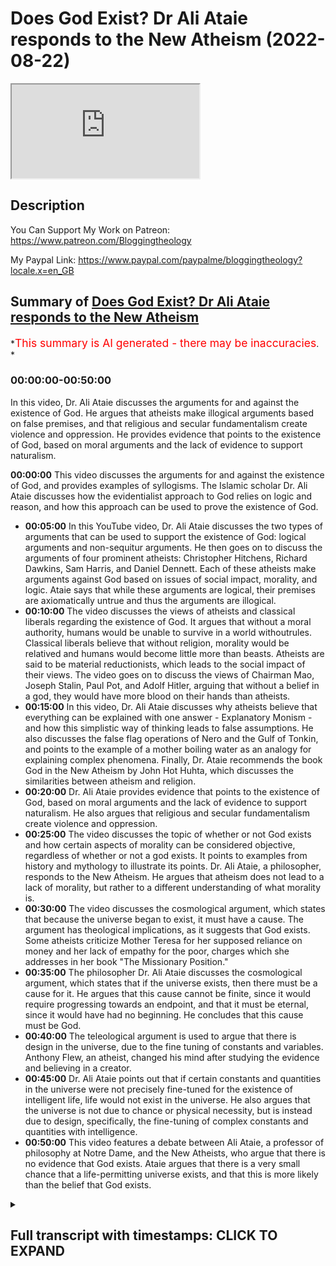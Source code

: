 # Does God Exist? Dr Ali Ataie responds to the New Atheism (2022-08-22)

<iframe loading='lazy' allow='autoplay' src='https://www.youtube.com/embed/If3cNUixEBM'></iframe>

## Description

You Can Support My Work on Patreon:
<https://www.patreon.com/Bloggingtheology>

My Paypal Link:
<https://www.paypal.com/paypalme/bloggingtheology?locale.x=en_GB>

## Summary of [Does God Exist? Dr Ali Ataie responds to the New Atheism](https://www.youtube.com/watch?v=If3cNUixEBM)

\*<span style="color:red; font-size:125%">This summary is AI generated - there may be inaccuracies</span>. \*

### <a onclick="modifyYTiframeseektime('0')">00:00:00-00:50:00</a>

In this video, Dr. Ali Ataie discusses the arguments for and against the existence of God. He argues that atheists make illogical arguments based on false premises, and that religious and secular fundamentalism create violence and oppression. He provides evidence that points to the existence of God, based on moral arguments and the lack of evidence to support naturalism.

**<a onclick="modifyYTiframeseektime('0')">00:00:00</a>** This video discusses the arguments for and against the existence of God, and provides examples of syllogisms. The Islamic scholar Dr. Ali Ataie discusses how the evidentialist approach to God relies on logic and reason, and how this approach can be used to prove the existence of God.

*   **<a onclick="modifyYTiframeseektime('300')">00:05:00</a>** In this YouTube video, Dr. Ali Ataie discusses the two types of arguments that can be used to support the existence of God: logical arguments and non-sequitur arguments. He then goes on to discuss the arguments of four prominent atheists: Christopher Hitchens, Richard Dawkins, Sam Harris, and Daniel Dennett. Each of these atheists make arguments against God based on issues of social impact, morality, and logic. Ataie says that while these arguments are logical, their premises are axiomatically untrue and thus the arguments are illogical.
*   **<a onclick="modifyYTiframeseektime('600')">00:10:00</a>** The video discusses the views of atheists and classical liberals regarding the existence of God. It argues that without a moral authority, humans would be unable to survive in a world withoutrules. Classical liberals believe that without religion, morality would be relatived and humans would become little more than beasts. Atheists are said to be material reductionists, which leads to the social impact of their views. The video goes on to discuss the views of Chairman Mao, Joseph Stalin, Paul Pot, and Adolf Hitler, arguing that without a belief in a god, they would have more blood on their hands than atheists.
*   **<a onclick="modifyYTiframeseektime('900')">00:15:00</a>** In this video, Dr. Ali Ataie discusses why atheists believe that everything can be explained with one answer - Explanatory Monism - and how this simplistic way of thinking leads to false assumptions. He also discusses the false flag operations of Nero and the Gulf of Tonkin, and points to the example of a mother boiling water as an analogy for explaining complex phenomena. Finally, Dr. Ataie recommends the book God in the New Atheism by John Hot Huhta, which discusses the similarities between atheism and religion.
*   **<a onclick="modifyYTiframeseektime('1200')">00:20:00</a>** Dr. Ali Ataie provides evidence that points to the existence of God, based on moral arguments and the lack of evidence to support naturalism. He also argues that religious and secular fundamentalism create violence and oppression.
*   **<a onclick="modifyYTiframeseektime('1500')">00:25:00</a>** The video discusses the topic of whether or not God exists and how certain aspects of morality can be considered objective, regardless of whether or not a god exists. It points to examples from history and mythology to illustrate its points. Dr. Ali Ataie, a philosopher, responds to the New Atheism. He argues that atheism does not lead to a lack of morality, but rather to a different understanding of what morality is.
*   **<a onclick="modifyYTiframeseektime('1800')">00:30:00</a>** The video discusses the cosmological argument, which states that because the universe began to exist, it must have a cause. The argument has theological implications, as it suggests that God exists. Some atheists criticize Mother Teresa for her supposed reliance on money and her lack of empathy for the poor, charges which she addresses in her book "The Missionary Position."
*   **<a onclick="modifyYTiframeseektime('2100')">00:35:00</a>** The philosopher Dr. Ali Ataie discusses the cosmological argument, which states that if the universe exists, then there must be a cause for it. He argues that this cause cannot be finite, since it would require progressing towards an endpoint, and that it must be eternal, since it would have had no beginning. He concludes that this cause must be God.
*   **<a onclick="modifyYTiframeseektime('2400')">00:40:00</a>** The teleological argument is used to argue that there is design in the universe, due to the fine tuning of constants and variables. Anthony Flew, an atheist, changed his mind after studying the evidence and believing in a creator.
*   **<a onclick="modifyYTiframeseektime('2700')">00:45:00</a>** Dr. Ali Ataie points out that if certain constants and quantities in the universe were not precisely fine-tuned for the existence of intelligent life, life would not exist in the universe. He also argues that the universe is not due to chance or physical necessity, but is instead due to design, specifically, the fine-tuning of complex constants and quantities with intelligence.
*   **<a onclick="modifyYTiframeseektime('3000')">00:50:00</a>** This video features a debate between Ali Ataie, a professor of philosophy at Notre Dame, and the New Atheists, who argue that there is no evidence that God exists. Ataie argues that there is a very small chance that a life-permitting universe exists, and that this is more likely than the belief that God exists.

<details><summary><h2>Full transcript with timestamps: CLICK TO EXPAND</h2></summary>

<a onclick="modifyYTiframeseektime('3')">0:00:03</a> does god exist well according to prominent figures
in the new atheist movement the answer is a <a onclick="modifyYTiframeseektime('10')">0:00:10</a> resounding no and if you look at the the books
and the the speeches and the youtube videos of <a onclick="modifyYTiframeseektime('17')">0:00:17</a> people like richard dawkins sam harris christopher
hitchens and daniel dennett you'll read lots of <a onclick="modifyYTiframeseektime('24')">0:00:24</a> uh alleged reasons and arguments why god does not
exist uh to give one example the uh the erstwhile <a onclick="modifyYTiframeseektime('31')">0:00:31</a> british author who sadly passed away a few years
ago christopher hitchens wrote this book god is <a onclick="modifyYTiframeseektime('37')">0:00:37</a> not great and on the back cover he gives
his reasons why god is not great makes the <a onclick="modifyYTiframeseektime('44')">0:00:44</a> ultimate case against religion in a series
of acute readings of the major religious <a onclick="modifyYTiframeseektime('50')">0:00:50</a> texts christopher hitchens demonstrates
the ways in which religion is man-made <a onclick="modifyYTiframeseektime('57')">0:00:57</a> dangerously sexually repressive and
distorts the very origins of the cosmos <a onclick="modifyYTiframeseektime('63')">0:01:03</a> above all hitchins argues that the concept
of an omniscient god has profoundly damaged <a onclick="modifyYTiframeseektime('70')">0:01:10</a> humanity and proposes that the world might
be a great deal better off without him <a onclick="modifyYTiframeseektime('78')">0:01:18</a> now you'll be relieved to know i'm not going
to be reading chunks of christopher hitchens <a onclick="modifyYTiframeseektime('82')">0:01:22</a> book um what i'm going to do is uh share with you
now a video by someone called professor alia tai <a onclick="modifyYTiframeseektime('91')">0:01:31</a> and this is an extraordinary tour de force he
looks at the arguments uh marshalled by the new <a onclick="modifyYTiframeseektime('99')">0:01:39</a> atheist movement particularly hitchens dawkins
harris and dennett which led many people to <a onclick="modifyYTiframeseektime('104')">0:01:44</a> question that their faith and he takes them
apart deconstructs them and in extraordinary <a onclick="modifyYTiframeseektime('111')">0:01:51</a> speech discussion he shows why not only they are
wrong but why god definitely exists so the answer <a onclick="modifyYTiframeseektime('119')">0:01:59</a> to the question is yes so i've got permission uh
from dr alia tai to share this video with with you <a onclick="modifyYTiframeseektime('126')">0:02:06</a> um and i think it's one of the most extraordinary
uh presentations of uh the arguments for the <a onclick="modifyYTiframeseektime('132')">0:02:12</a> existence of god from a muslim perspective as
well as an analysis of the claims of the new <a onclick="modifyYTiframeseektime('140')">0:02:20</a> atheists so without more ado i hand over to dr
ali atai until next time so the uh objective <a onclick="modifyYTiframeseektime('151')">0:02:31</a> tonight is to answer the question does god
exist the answer is yes thank you good night\ <a onclick="modifyYTiframeseektime('162')">0:02:42</a> just kidding okay here we go so there's two
approaches to the god question the first approach <a onclick="modifyYTiframeseektime('170')">0:02:50</a> is called presuppositionalism presuppositionalism
so this deals with revealed theology which happens <a onclick="modifyYTiframeseektime('176')">0:02:56</a> to be my specialty by the way comparative
theology this is where we presuppose <a onclick="modifyYTiframeseektime('181')">0:03:01</a> the existence of god so god exists but we
seek to know him more personally we seek to <a onclick="modifyYTiframeseektime('187')">0:03:07</a> have marifa more gnosis or episteme whichever word
you like of allah subhanahu wa'ta'ala this is done <a onclick="modifyYTiframeseektime('193')">0:03:13</a> through revelation so like a muslim and christian
debate right what's a muslim and christian going <a onclick="modifyYTiframeseektime('199')">0:03:19</a> to debate about they're not going to debate
about does god exist they both presuppose <a onclick="modifyYTiframeseektime('203')">0:03:23</a> the existence of god god does exist right and most
would say they worship the same god so the answer <a onclick="modifyYTiframeseektime('210')">0:03:30</a> to the the topic of that type of debate is how
does the how does this god reveal himself does <a onclick="modifyYTiframeseektime('215')">0:03:35</a> he reveal himself through jesus christ through
the bible through the new testament or does god <a onclick="modifyYTiframeseektime('221')">0:03:41</a> reveal himself through the quran and the prophecy
given to our master muhammad sallallahu alaihi <a onclick="modifyYTiframeseektime('226')">0:03:46</a> is jesus god this is another topic that will be
discussed at that type of debate so that's one <a onclick="modifyYTiframeseektime('233')">0:03:53</a> approach to god the presuppositionalist
approach another approach to god is the <a onclick="modifyYTiframeseektime('238')">0:03:58</a> evidentialist approach the evidentialist approach
evidentialism so here we're looking for evidence <a onclick="modifyYTiframeseektime('245')">0:04:05</a> for the existence of god and we're going
to use logic we're going to use reason <a onclick="modifyYTiframeseektime('249')">0:04:09</a> philosophy and science we're going to
employ deductive or syllogistic arguments <a onclick="modifyYTiframeseektime('255')">0:04:15</a> that are not strictly theological but may
have strong theological implications so here <a onclick="modifyYTiframeseektime('260')">0:04:20</a> the muslim and the christian will actually join
forces right in order to find evidence or provide <a onclick="modifyYTiframeseektime('266')">0:04:26</a> evidence for the atheist that god exists so
tonight i'm going to be looking primarily <a onclick="modifyYTiframeseektime('270')">0:04:30</a> at the latter approach the evidentialist approach
so we're going to put the polemics on hold a <a onclick="modifyYTiframeseektime('275')">0:04:35</a> little bit and give our christian friends
a little rest inshallah to allah tonight <a onclick="modifyYTiframeseektime('279')">0:04:39</a> okay so let's look at examples of of syllogisms
this is a form of argument that is attributed to <a onclick="modifyYTiframeseektime('286')">0:04:46</a> aristotle aristotle said there are three things
that affect the strength of an argument he called <a onclick="modifyYTiframeseektime('291')">0:04:51</a> them lagos ethos and pathos in greek lagos means
logic right knowledge the knowledge of an argument <a onclick="modifyYTiframeseektime('300')">0:05:00</a> and then he said ethos the strength of the
character of the one making the argument <a onclick="modifyYTiframeseektime('305')">0:05:05</a> right so someone like in hadith we have looking at
the acumen of people in the senate of a hadith is <a onclick="modifyYTiframeseektime('311')">0:05:11</a> very important for them to have high religiosity
right and then he said pathos pathos means that <a onclick="modifyYTiframeseektime('319')">0:05:19</a> you know how you read something read
a response this is listener response <a onclick="modifyYTiframeseektime('322')">0:05:22</a> is that person making that argument does he
affect the audience does he affect them is it <a onclick="modifyYTiframeseektime('327')">0:05:27</a> transformative right oftentimes what we find with
atheists is they don't have knowledge of the topic <a onclick="modifyYTiframeseektime('335')">0:05:35</a> they don't have good character because a lot of
the things that they say is ad hominem attacks <a onclick="modifyYTiframeseektime('339')">0:05:39</a> but they have a lot of pathos they have a lot of
charisma they're good speakers and i'm thinking <a onclick="modifyYTiframeseektime('344')">0:05:44</a> about someone like christopher hitchens we'll
get back to him inshaallah so give you an example <a onclick="modifyYTiframeseektime('349')">0:05:49</a> of a syllogistic argument very simple premise
number one all men or mortal all men are mortal <a onclick="modifyYTiframeseektime('358')">0:05:58</a> okay everyone following premise
number two george washington was a man <a onclick="modifyYTiframeseektime('364')">0:06:04</a> therefore our conclusion which is inescapable and
it follows logically is that george washington <a onclick="modifyYTiframeseektime('371')">0:06:11</a> was a mortal right so our two premises all
men are mortal george washington was a man <a onclick="modifyYTiframeseektime('377')">0:06:17</a> is solid is self-evident you can call
it axiomatic any sincere or sane person <a onclick="modifyYTiframeseektime('384')">0:06:24</a> will concede these premises right unless
somebody says well george washington was a jinn <a onclick="modifyYTiframeseektime('390')">0:06:30</a> well generous or mortal he was a vampire he can't
die right a sane or sincere person will say this <a onclick="modifyYTiframeseektime('396')">0:06:36</a> is a logical argument no problems let's look at
a different type of argument premise number one <a onclick="modifyYTiframeseektime('402')">0:06:42</a> the universe is ordered premise number two this is
either by chance or by design premise number three <a onclick="modifyYTiframeseektime('410')">0:06:50</a> this is not by chance therefore our conclusion our
inescapable conclusion is that this is by design <a onclick="modifyYTiframeseektime('419')">0:06:59</a> this is a logical argument however you might
say my first premise the universe is ordered <a onclick="modifyYTiframeseektime('426')">0:07:06</a> is not self-evident i haven't proven that so
this is an example of what's known as a question <a onclick="modifyYTiframeseektime('430')">0:07:10</a> begging argument right i haven't established my
premises right i have to do that first also you <a onclick="modifyYTiframeseektime('437')">0:07:17</a> can have an argument that flows logically but
whose premises are axiomatically false they're <a onclick="modifyYTiframeseektime('444')">0:07:24</a> irrational for example premise number one all
donkeys can speak english premise number two <a onclick="modifyYTiframeseektime('451')">0:07:31</a> gary is my pet donkey therefore my conclusion
is gary can speak english the logical argument <a onclick="modifyYTiframeseektime('458')">0:07:38</a> but the argument is axiomatically untrue now if
you look at the arguments of the four horsemen of <a onclick="modifyYTiframeseektime('465')">0:07:45</a> the new atheist movement who are the four horsemen
christopher hitchens richard dawkins sam harris <a onclick="modifyYTiframeseektime('473')">0:07:53</a> and daniel dennett right best-selling books god
is not great the god delusion and end of faith <a onclick="modifyYTiframeseektime('480')">0:08:00</a> they're arguments against god they primarily
revolve around issues of social impact of <a onclick="modifyYTiframeseektime('487')">0:08:07</a> religion so religious people are bad so god does
not exist see look at hitler he was a catholic <a onclick="modifyYTiframeseektime('495')">0:08:15</a> look at these pedophile priests look at suicide
bombers look at isis right god doesn't exist <a onclick="modifyYTiframeseektime('503')">0:08:23</a> so if we put their argument into a syllogism it
would sound something like this premise number <a onclick="modifyYTiframeseektime('508')">0:08:28</a> one theists say god is good premise number
two god created man premise number three man <a onclick="modifyYTiframeseektime('516')">0:08:36</a> does evil man does none good therefore god does
not exist this argument is illogical illogical <a onclick="modifyYTiframeseektime('526')">0:08:46</a> this is an example of what's known as a
non-sequitur argument it does not follow so you <a onclick="modifyYTiframeseektime('532')">0:08:52</a> have people like bill maher and sam harris right
they go on tv they're talking about isis right <a onclick="modifyYTiframeseektime('539')">0:08:59</a> and they say well you know isis by the way a few
thousand people out of a religion of 1.5 billion <a onclick="modifyYTiframeseektime('545')">0:09:05</a> right and you say you have isis and they're
violent thus islam is violent i can use the same <a onclick="modifyYTiframeseektime('550')">0:09:10</a> type of argument and say look five of the last 12
nobel peace laureates five of the last 12 nobel <a onclick="modifyYTiframeseektime('559')">0:09:19</a> peace laureates were muslim right therefore all
muslims are peaceful would he accept this argument <a onclick="modifyYTiframeseektime('565')">0:09:25</a> would they accept this argument certainly they
wouldn't i can make another argument a little more <a onclick="modifyYTiframeseektime('569')">0:09:29</a> brazen say look sam harris his mother is jewish
that makes him ethnically jewish in atheists <a onclick="modifyYTiframeseektime('575')">0:09:35</a> but ethnically jewish bill maher his mother is
jewish that makes him ethnically jewish therefore <a onclick="modifyYTiframeseektime('580')">0:09:40</a> all ethnic jews are bigoted and full of hate would
they accept this argument of course they wouldn't <a onclick="modifyYTiframeseektime('586')">0:09:46</a> accept this argument you see these four horsemen
as i call them they think if you turn all of the <a onclick="modifyYTiframeseektime('592')">0:09:52</a> mosques the synagogues and churches into starbucks
chuck e cheese and hooters we can just sort of all <a onclick="modifyYTiframeseektime('599')">0:09:59</a> hold hands and sing imagine by john lennon right
and no religion too right interesting john lennon <a onclick="modifyYTiframeseektime('608')">0:10:08</a> a satanist have you seen the uh the cover of
the sergeant pepper's lonely hearts club band <a onclick="modifyYTiframeseektime('614')">0:10:14</a> all these people look in the upper left alistar
crowley the founder of the church of satan look <a onclick="modifyYTiframeseektime('619')">0:10:19</a> it up don't take my word for it anyway the
classical atheists the original gangsters <a onclick="modifyYTiframeseektime('625')">0:10:25</a> of atheism freud russell and nietzsche nietzsche
who said god is dead freud who said god is dead <a onclick="modifyYTiframeseektime('634')">0:10:34</a> right they at least were smart enough to know
that if you take religion out of the equation <a onclick="modifyYTiframeseektime('641')">0:10:41</a> the world would fall into this nihilistic quagmire
you would have utter social and moral depravity <a onclick="modifyYTiframeseektime('647')">0:10:47</a> they understood that it was primarily religion
that moralized people and that the purpose of <a onclick="modifyYTiframeseektime('652')">0:10:52</a> religion was to make one better more compassionate
human being as voltaire said if god did not exist <a onclick="modifyYTiframeseektime('657')">0:10:57</a> we would have to invent him as dostoyevsky said
if there is no god then everything is permitted <a onclick="modifyYTiframeseektime('664')">0:11:04</a> in other words if you don't have any moral
authority then what's your moral anchor <a onclick="modifyYTiframeseektime('668')">0:11:08</a> survival of the fittest do it thou wilt do you
know what the moral anchor is in the abrahamic <a onclick="modifyYTiframeseektime('674')">0:11:14</a> tradition rabbi akiva a second century rabbinical
sage was asked what is the torah he recited <a onclick="modifyYTiframeseektime('681')">0:11:21</a> three verses deuteronomy 6 4 deuteronomy 6 5
leviticus 19 18. god is one love god love your <a onclick="modifyYTiframeseektime('690')">0:11:30</a> neighbor love of god and love of humanity the
prophet isa alaihissalam was asked mark 12 29 <a onclick="modifyYTiframeseektime('696')">0:11:36</a> what is the greatest commandment he repeated
these three commandments love god god is one\ <a onclick="modifyYTiframeseektime('707')">0:11:47</a> god is one love the lord thy
god and love your neighbor <a onclick="modifyYTiframeseektime('711')">0:11:51</a> subhanallah this is the moral
anchor the prophet salallahu\ <a onclick="modifyYTiframeseektime('729')">0:12:09</a> madrasa right is mercy how many times you
mentioned mercy the show the mo the the most <a onclick="modifyYTiframeseektime('736')">0:12:16</a> merciful shows mercy to those who show mercy
show mercy to those on earth and the one in <a onclick="modifyYTiframeseektime('740')">0:12:20</a> heaven will show you mercy subhanallah
or today may allah bless him he quoted <a onclick="modifyYTiframeseektime('744')">0:12:24</a> a beautiful hadith that i thought for you
from the prophet sallallahu alaihi sallam\ <a onclick="modifyYTiframeseektime('752')">0:12:32</a> this was in berkeley when he quoted this here in
charlotte may allah reward him none of you will <a onclick="modifyYTiframeseektime('758')">0:12:38</a> enter paradise until you truly believe none of
you will truly believe until you love one another <a onclick="modifyYTiframeseektime('764')">0:12:44</a> shall i tell you of something that will increase
your love of salam spread peace amongst yourselves <a onclick="modifyYTiframeseektime('770')">0:12:50</a> fakhruddin the great exiget from our
tradition he said al-islam what is islam\ <a onclick="modifyYTiframeseektime('780')">0:13:00</a> is to worship the creator and show mercy
towards his creation now without this essential <a onclick="modifyYTiframeseektime('785')">0:13:05</a> understanding of religion without religion
morality becomes relative human beings become <a onclick="modifyYTiframeseektime('792')">0:13:12</a> little more than cattle chunks of flesh and
blood soulless easily slaughtered dispensable <a onclick="modifyYTiframeseektime('800')">0:13:20</a> atheists are material reductionists thus
speaking of social impact no one has more <a onclick="modifyYTiframeseektime('807')">0:13:27</a> blood on their hands than atheists let's talk
about the big four as i call them chairman mao <a onclick="modifyYTiframeseektime('814')">0:13:34</a> joseph stalin paul pot mussolini over 100 million
lives 100 million hitler was a catholic no doubt <a onclick="modifyYTiframeseektime('824')">0:13:44</a> about it he killed six million jews i've done the
math those men are 17 hitler's 17 times over why <a onclick="modifyYTiframeseektime('831')">0:13:51</a> no god no day of judgment no incorruptible soul
survival of the fittest that's natural selection <a onclick="modifyYTiframeseektime('840')">0:14:00</a> in sharia we have rules of engagement in islamic
sacred law women and children are not targeted <a onclick="modifyYTiframeseektime('846')">0:14:06</a> this is considered to be tawatur it is simply
wrong even abdullah ibn kamiyah the man who killed <a onclick="modifyYTiframeseektime('851')">0:14:11</a> musa and he thought he was the prophet salallahu
sallam when he realized this is not the prophet <a onclick="modifyYTiframeseektime('859')">0:14:19</a> and he saw the prophet sallallahu alaihi sallam
he charged towards the prophet with his horse <a onclick="modifyYTiframeseektime('863')">0:14:23</a> a woman stood in front of him nusaiba bintukab
radhillahu and he stopped dead in his tracks <a onclick="modifyYTiframeseektime('870')">0:14:30</a> a pagan arab has the decency not to
strike a woman on the battlefield <a onclick="modifyYTiframeseektime('875')">0:14:35</a> but you find these secular societies in the
world so-called first world that are dropping <a onclick="modifyYTiframeseektime('880')">0:14:40</a> two thousand pound bombs on innocent men women
and children subhanallah so if your rules of <a onclick="modifyYTiframeseektime('888')">0:14:48</a> engagement are determined by what you feel
benefits you and your people at a particular time <a onclick="modifyYTiframeseektime('897')">0:14:57</a> that's real politics right that's american foreign
policy atheism and secular democracy they lack <a onclick="modifyYTiframeseektime('904')">0:15:04</a> principled morality it gives birth to false flag
operations like nero you know the emperor nero <a onclick="modifyYTiframeseektime('911')">0:15:11</a> he set fire to his own city rome and then he sat
back playing on his fiddle as the city was burning <a onclick="modifyYTiframeseektime('917')">0:15:17</a> and he blamed the christians and then he would
dip christians in the hot wax put them on stakes <a onclick="modifyYTiframeseektime('922')">0:15:22</a> and use them as street lamps this is nero right
uss maine give you a more contemporary example <a onclick="modifyYTiframeseektime('930')">0:15:30</a> scientifically proven that this explosion came
from inside the uss maine itself scientifically <a onclick="modifyYTiframeseektime('935')">0:15:35</a> proven a total study was done on this in 2002
remember the main to hell with spain this is what <a onclick="modifyYTiframeseektime('941')">0:15:41</a> got us into the spanish-american war and this
is how america took control of the philippines <a onclick="modifyYTiframeseektime('946')">0:15:46</a> the false flag operation the gulf of tonkin never
happened lyndon johnson goes on tv and he says <a onclick="modifyYTiframeseektime('953')">0:15:53</a> our boys are floating in the water end quote no
they weren't total lie that's what got us in the <a onclick="modifyYTiframeseektime('960')">0:16:00</a> vietnam sixty thousand americans killed over three
million vietnamese lack of principled morality <a onclick="modifyYTiframeseektime('968')">0:16:08</a> right leads to little boy and fat man you know
who little boy and fat men are these are the names <a onclick="modifyYTiframeseektime('974')">0:16:14</a> that truman gave the atomic bombs that killed
300 000 people on impact 300 000 people that's <a onclick="modifyYTiframeseektime('981')">0:16:21</a> three football stadiums that's four football
stadiums you know how many people died in all <a onclick="modifyYTiframeseektime('985')">0:16:25</a> of the ghazalat of the prophet sallam in 23 years
they've done the math he's done the math how many <a onclick="modifyYTiframeseektime('992')">0:16:32</a> people muslim and non-muslim and all the military
expeditions of the prophet salallahu salaam 1018\ <a onclick="modifyYTiframeseektime('999')">0:16:39</a> 1018 about 700 mushrikeen 300 muslims
you have 300 000 people on impact <a onclick="modifyYTiframeseektime('1006')">0:16:46</a> hey that's good for us totally unnecessary the
japanese economy was in shambles there was an <a onclick="modifyYTiframeseektime('1011')">0:16:51</a> oil embargo placed on them by fdr years before
there's no way they're going to win the war <a onclick="modifyYTiframeseektime('1016')">0:16:56</a> but we have human guinea pigs real
politic lack of principled morality\ <a onclick="modifyYTiframeseektime('1023')">0:17:03</a> okay invasions of false countries invasions
of countries under false pretenses the theft <a onclick="modifyYTiframeseektime('1028')">0:17:08</a> of natural resources in 2006 i read an article
washington post it said 650 000 civilians in <a onclick="modifyYTiframeseektime('1037')">0:17:17</a> iraq have been killed in october of 2006 because
this country was invaded under false pretenses <a onclick="modifyYTiframeseektime('1044')">0:17:24</a> 650 000 that number is well well into the
millions that's called the genocide you know <a onclick="modifyYTiframeseektime('1050')">0:17:30</a> interestingly the quran does not accept atheism
it doesn't accept it everyone worships something <a onclick="modifyYTiframeseektime('1056')">0:17:36</a> allah subhanahu wa ta'ala
says have you seen the one ara\ <a onclick="modifyYTiframeseektime('1061')">0:17:41</a> have you seen the one who takes his his
hawa his caprice as his god people worship <a onclick="modifyYTiframeseektime('1067')">0:17:47</a> themselves they're called beliebers you know
what a believer is right how many believers <a onclick="modifyYTiframeseektime('1073')">0:17:53</a> do i have out here hopefully no one here is a
belieber a follower of justin bieber that's what <a onclick="modifyYTiframeseektime('1077')">0:17:57</a> he calls them god complex one of my teachers
said everyone has in their heart the seeds <a onclick="modifyYTiframeseektime('1083')">0:18:03</a> laying dormant ready to be watered if need be
ready to be watered the claim of the firaoun <a onclick="modifyYTiframeseektime('1091')">0:18:11</a> i am your lord the most high laying dormant in
the heart of every person people worship money <a onclick="modifyYTiframeseektime('1098')">0:18:18</a> ben franklin people worship their achal there's
a good book recommendation here comes the first <a onclick="modifyYTiframeseektime('1103')">0:18:23</a> book recommendation it's called god in the new
atheism by john hot h-a-u-g-h-t h-a-u-g-h-t he's <a onclick="modifyYTiframeseektime('1111')">0:18:31</a> a jesuit he's a christian he's a catholic makes
a good point he says atheists believe everything <a onclick="modifyYTiframeseektime('1116')">0:18:36</a> can be explained with one answer he calls it
explanatory monism right all you need is the <a onclick="modifyYTiframeseektime('1122')">0:18:42</a> intellect the intellect can answer everything just
use your intellect you can figure everything out <a onclick="modifyYTiframeseektime('1128')">0:18:48</a> very simplistic way this is their method
says look what if your mother is uh boiling <a onclick="modifyYTiframeseektime('1133')">0:18:53</a> water one day and you walk into the kitchen see
what are you doing she says i'm boiling water <a onclick="modifyYTiframeseektime('1138')">0:18:58</a> see that's great but what are you
doing i'm separating molecules <a onclick="modifyYTiframeseektime('1145')">0:19:05</a> beautiful but what are you doing i'm making
tea why for you why because i love you <a onclick="modifyYTiframeseektime('1152')">0:19:12</a> right this is what you can't get from science this
is what you can't get from atheism why why the <a onclick="modifyYTiframeseektime('1158')">0:19:18</a> universe it's interesting uh uh william chidik
uses this in his book he says look a scientist <a onclick="modifyYTiframeseektime('1164')">0:19:24</a> put him in front of the mona lisa tell them tell
me about this painting so scientists will you know <a onclick="modifyYTiframeseektime('1171')">0:19:31</a> do radio carbon 14 dating on the canvas he'll
say that this paint is from florence from 1585 <a onclick="modifyYTiframeseektime('1176')">0:19:36</a> whatever he's going to do all this information a
lot of information great but then put a child in <a onclick="modifyYTiframeseektime('1181')">0:19:41</a> front of that painting and the child is thinking
what is the artist what is what does the smile <a onclick="modifyYTiframeseektime('1185')">0:19:45</a> mean what is the artist trying to tell me who
has more insight into the mind of the painter <a onclick="modifyYTiframeseektime('1191')">0:19:51</a> the scientist or the child the child because the
child is asking the more profound question of <a onclick="modifyYTiframeseektime('1196')">0:19:56</a> why dr lawrence krauss atheist cosmologist
arizona state university says we can date the <a onclick="modifyYTiframeseektime('1203')">0:20:03</a> universe to four decimal places 13.72 billion
years that's great but why why the universe <a onclick="modifyYTiframeseektime('1211')">0:20:11</a> this is something you get from revelation
this is something you get from scripture <a onclick="modifyYTiframeseektime('1217')">0:20:17</a> read chris hedges three more book
recommendations american fascism <a onclick="modifyYTiframeseektime('1221')">0:20:21</a> great book number two i don't believe in atheists
number three when atheism becomes religion <a onclick="modifyYTiframeseektime('1228')">0:20:28</a> here's a preview from amazon hedges claims that
those who have placed blind faith in the morally <a onclick="modifyYTiframeseektime('1234')">0:20:34</a> neutral disciplines morally neutral disciplines of
reason and science create idols in their own image <a onclick="modifyYTiframeseektime('1241')">0:20:41</a> a sin for either side of the spectrum he makes a
case against religious and secular fundamentalism <a onclick="modifyYTiframeseektime('1247')">0:20:47</a> which seeks to divide the world into those worthy
of moral and intellectual consideration and those <a onclick="modifyYTiframeseektime('1252')">0:20:52</a> who should be condemned silenced and eradicated
he uh characterizes the new atheists as those who <a onclick="modifyYTiframeseektime('1259')">0:20:59</a> attack religion to advance the worst of global
capitalism intolerance and imperial projects <a onclick="modifyYTiframeseektime('1267')">0:21:07</a> okay and this leads me to my first argument to the
existence of god this is called the moral argument <a onclick="modifyYTiframeseektime('1274')">0:21:14</a> for the existence of god here's the thesis in the
absence of god there would be no objective moral <a onclick="modifyYTiframeseektime('1281')">0:21:21</a> values no higher moral authority there would be
socio-cultural relativism right and wrong would <a onclick="modifyYTiframeseektime('1289')">0:21:29</a> be determined by a dominant group there would
be it would be totally subjective and that is <a onclick="modifyYTiframeseektime('1294')">0:21:34</a> violent if my society feels that our morals and
values perpetuate our group why should we consider <a onclick="modifyYTiframeseektime('1301')">0:21:41</a> your morals and values let me quote to you
richard dawkins quote there is no good nor evil <a onclick="modifyYTiframeseektime('1308')">0:21:48</a> there is no good nor evil we are machines to
propagate dna on atheism you cannot be immoral <a onclick="modifyYTiframeseektime('1318')">0:21:58</a> you cannot be immoral there is no real with a
capital r right or wrong just a societal construct <a onclick="modifyYTiframeseektime('1325')">0:22:05</a> science can't prove morality you can't prove to
me that murder is wrong through the scientific <a onclick="modifyYTiframeseektime('1331')">0:22:11</a> method you can't prove morality the religion
of scientism if you want to call it that where <a onclick="modifyYTiframeseektime('1335')">0:22:15</a> the aqua the intellect is worshiped cannot
prove certain things thank you very much <a onclick="modifyYTiframeseektime('1341')">0:22:21</a> like morality science can't prove metaphysical
events can science prove that washington crossed <a onclick="modifyYTiframeseektime('1346')">0:22:26</a> the delaware no not through the scientific method
why because you can't reproduce that event it's <a onclick="modifyYTiframeseektime('1352')">0:22:32</a> in the past science can't prove love emotions
science can't prove math it presupposes math <a onclick="modifyYTiframeseektime('1359')">0:22:39</a> if you say science proves math then you argue in
a circle science doesn't know what consciousness <a onclick="modifyYTiframeseektime('1364')">0:22:44</a> is what is consciousness uh chemicals mixing in
your brain but what is memory what is thought <a onclick="modifyYTiframeseektime('1370')">0:22:50</a> what is what is imagination there are no answer
for these things these are metaphysical science <a onclick="modifyYTiframeseektime('1375')">0:22:55</a> can't prove everything so we have to move past
explanatory monism science cannot give us morality <a onclick="modifyYTiframeseektime('1383')">0:23:03</a> it is fundamentally non-moral i'm
not saying atheists are immoral <a onclick="modifyYTiframeseektime('1387')">0:23:07</a> don't get the wrong idea there are many atheists
that are very very moral but there's nothing in <a onclick="modifyYTiframeseektime('1391')">0:23:11</a> science that compels anyone to be moral let
me say it again there is nothing in science <a onclick="modifyYTiframeseektime('1398')">0:23:18</a> that compels anyone to be moral you can't
extract charity and justice and selflessness <a onclick="modifyYTiframeseektime('1407')">0:23:27</a> and compassion from a double helix
from a chromosome from a test tube\ <a onclick="modifyYTiframeseektime('1413')">0:23:33</a> those things are extracted from scripture
on atheism we're all just animals a slightly <a onclick="modifyYTiframeseektime('1420')">0:23:40</a> more evolved primate second cousin to the chimp
animals don't have moral duties so why should we <a onclick="modifyYTiframeseektime('1428')">0:23:48</a> most atheists would actually concede that we have
moral duties if you're sitting on a beach and <a onclick="modifyYTiframeseektime('1432')">0:23:52</a> there's a kid drowning it's your moral obligation
to try to save that kid but why why put yourself <a onclick="modifyYTiframeseektime('1438')">0:23:58</a> in harm's way did we evolve to put ourselves in
harm's way where does this altruism come from <a onclick="modifyYTiframeseektime('1444')">0:24:04</a> show me the gene speaking of evolution to go from
a primeval ape to a human being takes trillions <a onclick="modifyYTiframeseektime('1454')">0:24:14</a> of transitional forms trillions of mutations in
transitional forms to go from a dinosaur to a bird <a onclick="modifyYTiframeseektime('1461')">0:24:21</a> a whale to a cow right trillions it's interesting
darwin in the origin of species in 1863 says we're <a onclick="modifyYTiframeseektime('1468')">0:24:28</a> going to find them eventually we're going to
dig up the earth we're going to find all these <a onclick="modifyYTiframeseektime('1471')">0:24:31</a> trillions of transitional forms from ape to human
being what have we found what does the fossil <a onclick="modifyYTiframeseektime('1477')">0:24:37</a> record show trillions no billions no millions yeah
no thousands no hundreds come on 100 no a dozen no <a onclick="modifyYTiframeseektime('1490')">0:24:50</a> six or seven maybe and they're probably extinct
apes that they say oh these are the missing <a onclick="modifyYTiframeseektime('1496')">0:24:56</a> these are the trillions of transitional forms okay
interesting and here's something more interesting <a onclick="modifyYTiframeseektime('1502')">0:25:02</a> called darwin's doubt darwin actually said if i
believe that my brain actually came from monkeys <a onclick="modifyYTiframeseektime('1507')">0:25:07</a> why should i even trust my brain in the first
place why should i trust my intellect how do i <a onclick="modifyYTiframeseektime('1513')">0:25:13</a> know that in a thousand years my ancestors aren't
going to look back at me and say look how stupid <a onclick="modifyYTiframeseektime('1518')">0:25:18</a> those homo sapiens were in 2014 look what they
thought just like we look at apes today in the zoo <a onclick="modifyYTiframeseektime('1523')">0:25:23</a> who are taking fleas out of their heads and
flinging their feces at the window that's how <a onclick="modifyYTiframeseektime('1527')">0:25:27</a> they're going to be looking at us right why should
i even trust my intellect if it came from a monkey\ <a onclick="modifyYTiframeseektime('1535')">0:25:35</a> and they say well 98 of our
dna is the same as a chimpanzee <a onclick="modifyYTiframeseektime('1539')">0:25:39</a> we have 98 identical dna well there's a two
percent difference and in that two percent <a onclick="modifyYTiframeseektime('1544')">0:25:44</a> there's something called intellectus there's
something called intellect this is our differentia <a onclick="modifyYTiframeseektime('1549')">0:25:49</a> according to aristotle this is what makes
this difference this is the meaning of allah\ <a onclick="modifyYTiframeseektime('1556')">0:25:56</a> that god created man in his own image meaning with <a onclick="modifyYTiframeseektime('1560')">0:26:00</a> intellect this is what makes us different not
unnecessary not necessarily our physical bodies <a onclick="modifyYTiframeseektime('1564')">0:26:04</a> an eagle can spot a fish under water i can't do
that put me in a room with a gorilla i'm done <a onclick="modifyYTiframeseektime('1570')">0:26:10</a> but i want to see a chimpanzee play a violin
build a skyscraper do some trigonometry but <a onclick="modifyYTiframeseektime('1577')">0:26:17</a> it's not all about the intellect it's about
being a moral person an ethical person\ <a onclick="modifyYTiframeseektime('1594')">0:26:34</a> you dominate magnificent character this is a
true human being this is a civilized human being <a onclick="modifyYTiframeseektime('1601')">0:26:41</a> good and evil has no referent if god doesn't
exist unless we redefine good and say that it's <a onclick="modifyYTiframeseektime('1607')">0:26:47</a> something that makes your life more pleasurable
that's what good is and of course this is <a onclick="modifyYTiframeseektime('1612')">0:26:52</a> dangerous your pleasure might be somebody's
torture right what if you take pleasure from <a onclick="modifyYTiframeseektime('1617')">0:26:57</a> killing children and burying them in your backyard
on atheism that's not immoral because atheism <a onclick="modifyYTiframeseektime('1624')">0:27:04</a> science does not deal with morality that's not
immoral that's not wrong that's just not socially <a onclick="modifyYTiframeseektime('1629')">0:27:09</a> acceptable like breaking wind in public but what
if it was socially acceptable not breaking in <a onclick="modifyYTiframeseektime('1635')">0:27:15</a> public killing children and burying them what
if it was socially acceptable on what grounds <a onclick="modifyYTiframeseektime('1640')">0:27:20</a> does richard dawkins condemn child exploitation
or rape if that society finds it acceptable <a onclick="modifyYTiframeseektime('1647')">0:27:27</a> and conducive to their perpetuation on what
grounds can he say this is morally wrong\ <a onclick="modifyYTiframeseektime('1656')">0:27:36</a> it's revelation that gives us the ten
commandments the noahidic laws moral imperatives <a onclick="modifyYTiframeseektime('1664')">0:27:44</a> means things that are known whether you believe
they come from revelation directly or whether <a onclick="modifyYTiframeseektime('1668')">0:27:48</a> they're infused to use aquinas's term upon our
very souls we just know them they're on our souls <a onclick="modifyYTiframeseektime('1675')">0:27:55</a> something the atheist denies the existence of we
have objective moral values don't murder don't <a onclick="modifyYTiframeseektime('1681')">0:28:01</a> steal don't commit adultery respect your parents
don't oppress speak the truth let's go back to <a onclick="modifyYTiframeseektime('1689')">0:28:09</a> ancient athens where petersey was commonplace
peterst if you don't know what it is look it up <a onclick="modifyYTiframeseektime('1695')">0:28:15</a> socrates walked into the gymnasium you know what
gymnasium means in greek a place of naked boys and <a onclick="modifyYTiframeseektime('1700')">0:28:20</a> he bragged i walked in they were wrestling they
were oiled up i wasn't even aroused this is what <a onclick="modifyYTiframeseektime('1706')">0:28:26</a> he says this is ethos for the ancient uh athenians
right this is their ethics this is their culture <a onclick="modifyYTiframeseektime('1713')">0:28:33</a> simply what the majority was doing but in sparta
another greek city-state if you do that they're <a onclick="modifyYTiframeseektime('1719')">0:28:39</a> going to kill you that's a capital offense if a
jew walked into athens at that time a jew he could <a onclick="modifyYTiframeseektime('1725')">0:28:45</a> condemn it because he has moral uh principled
objective morality because he has a scripture <a onclick="modifyYTiframeseektime('1731')">0:28:51</a> but an atheist could say well that's their culture
they rape children that's their culture or he can <a onclick="modifyYTiframeseektime('1737')">0:28:57</a> say no this is wrong and then we press the
atheist how is it wrong it's just wrong why <a onclick="modifyYTiframeseektime('1745')">0:29:05</a> who told you that it's just wrong why
show me the gene show me the test tube <a onclick="modifyYTiframeseektime('1752')">0:29:12</a> where does he get his morality from not from a
test tube they say you know we have the problem <a onclick="modifyYTiframeseektime('1757')">0:29:17</a> of evil theists believers in god they have the
problem of evil theodicy atheists have the problem <a onclick="modifyYTiframeseektime('1763')">0:29:23</a> of good this is what william dempsky calls it the
problem of good because dawkins says every single <a onclick="modifyYTiframeseektime('1771')">0:29:31</a> human interaction is because they want to prolong
their species or they want reciprocal advantage <a onclick="modifyYTiframeseektime('1776')">0:29:36</a> i scratch your back you're going to scratch
mine because at the end of the day we're all <a onclick="modifyYTiframeseektime('1780')">0:29:40</a> apes direct quote from richard dawkins planet of
the apes all right so give a simple example why <a onclick="modifyYTiframeseektime('1788')">0:29:48</a> would i offer my seat to an old woman on the train
do i want to prolong my species do i want her to <a onclick="modifyYTiframeseektime('1796')">0:29:56</a> tip me or something give me give me a dollar do i
want something from her take advantage of her no <a onclick="modifyYTiframeseektime('1802')">0:30:02</a> why would i give blood to people and no one's
around to see it just anonymous i donate blood why <a onclick="modifyYTiframeseektime('1808')">0:30:08</a> would i do that is this how i evolve am i trying
to perpetuate my species am i trying to uh get <a onclick="modifyYTiframeseektime('1814')">0:30:14</a> some sort of mutual advantage from somebody that's
why mother teresa is an atheistic moral enigma <a onclick="modifyYTiframeseektime('1820')">0:30:20</a> for the atheist hugging lepers right a model
of sacrifice charity and altruism and that's <a onclick="modifyYTiframeseektime('1826')">0:30:26</a> why they went after her that's why hitchens has
this book that he says she was all about money he <a onclick="modifyYTiframeseektime('1830')">0:30:30</a> calls it with apologies the missionary position
that's the name of his book about mother teresa <a onclick="modifyYTiframeseektime('1836')">0:30:36</a> she's all about money because she's
an enigma someone who's selfless <a onclick="modifyYTiframeseektime('1840')">0:30:40</a> that goes against what we've been teaching why
would someone evolve to be like that very strange <a onclick="modifyYTiframeseektime('1846')">0:30:46</a> so that's the moral argument let that one marinate
for a little bit let's move to another argument <a onclick="modifyYTiframeseektime('1852')">0:30:52</a> it's called the cosmological argument this is an
argument that's espoused by a muhammad al-ghazali <a onclick="modifyYTiframeseektime('1858')">0:30:58</a> into philosophy it's advocated by william lane
craig a modern proponent he wrote a book called <a onclick="modifyYTiframeseektime('1864')">0:31:04</a> the kalam cosmological argument it's another book
i recommend for you kalam chasmologic cosmological <a onclick="modifyYTiframeseektime('1870')">0:31:10</a> argument so here's the argument premise number
one whatever begins to exist has a cause <a onclick="modifyYTiframeseektime('1876')">0:31:16</a> premise number two the universe began to exist
therefore the universe has a cause now this is <a onclick="modifyYTiframeseektime('1883')">0:31:23</a> not strictly theological but has theological
implications i'll say it again premise <a onclick="modifyYTiframeseektime('1887')">0:31:27</a> number one whatever begins to exist as a cause
premise number two the universe began to exist <a onclick="modifyYTiframeseektime('1894')">0:31:34</a> premise number three the universe has a cause
right what can cause a universe now there's a <a onclick="modifyYTiframeseektime('1899')">0:31:39</a> rule in classical metaphysics ex nihilo nihil
feet which means from nothing comes nothing from <a onclick="modifyYTiframeseektime('1907')">0:31:47</a> nothing comes nothing right now most atheists
whether they're cosmologists or physicists <a onclick="modifyYTiframeseektime('1912')">0:31:52</a> or biologists like richard dawkins lawrence krauss
stephen hawking quentin smith daniel dennett roger <a onclick="modifyYTiframeseektime('1919')">0:31:59</a> penrose they say that the universe the cosmos came
from nothing this is true we believe in creatio <a onclick="modifyYTiframeseektime('1927')">0:32:07</a> x nailo creation from nothing allah subhanahu wa
ta'ala created from nothing god caused it but they <a onclick="modifyYTiframeseektime('1934')">0:32:14</a> say it's uncaused that the universe is uncaused
from nothing unprovoked it popped into existence <a onclick="modifyYTiframeseektime('1942')">0:32:22</a> from literary nowhere from nowhere uncaused
quentin smith university of western michigan\ <a onclick="modifyYTiframeseektime('1952')">0:32:32</a> he says he's atheist the universe came
from nothing by nothing for nothing let's <a onclick="modifyYTiframeseektime('1961')">0:32:41</a> say it again the universe came from nothing buy
nothing for nothing that's a metaphysical claim <a onclick="modifyYTiframeseektime('1969')">0:32:49</a> that's a metaphysical claim that's not
a naturalist claim that's a metaphysical <a onclick="modifyYTiframeseektime('1974')">0:32:54</a> claim daniel dennett he said it's like the
universe picked itself up by its bootstraps <a onclick="modifyYTiframeseektime('1980')">0:33:00</a> can you pick yourself up by your bootstraps
if you did that i would say this it's <a onclick="modifyYTiframeseektime('1986')">0:33:06</a> a miracle this is a break of natural law
it's a miracle it's a metaphysical claim <a onclick="modifyYTiframeseektime('1991')">0:33:11</a> right very interesting how can
something come from nothing uncaused <a onclick="modifyYTiframeseektime('1996')">0:33:16</a> is that science theist frank turek he
said he wrote a book called i don't have <a onclick="modifyYTiframeseektime('2001')">0:33:21</a> enough faith to be an atheist believing
that something can come from nothing <a onclick="modifyYTiframeseektime('2006')">0:33:26</a> is worse than magic said pull a rabbit out of my
hat right that's going from something to something <a onclick="modifyYTiframeseektime('2014')">0:33:34</a> but to take a universe out of nothing is a big
supernatural metaphysical claim stephen hawking <a onclick="modifyYTiframeseektime('2022')">0:33:42</a> says the universe can spontaneously create
itself out of nothing that's not naturalism <a onclick="modifyYTiframeseektime('2029')">0:33:49</a> that's a supra rational statement that's a
religious statement what is nothing nothing is <a onclick="modifyYTiframeseektime('2036')">0:33:56</a> what stones dream about this is aristotle what
do stones dream about nothing that's nothing <a onclick="modifyYTiframeseektime('2044')">0:34:04</a> not simply empty space you know i do this trick
with my kids i say is there anything in my hands\ <a onclick="modifyYTiframeseektime('2052')">0:34:12</a> they say no and i go up there's something
there right but even if i go like this <a onclick="modifyYTiframeseektime('2059')">0:34:19</a> there's nothing there but is there really
nothing there near that show let's make a deal <a onclick="modifyYTiframeseektime('2064')">0:34:24</a> would you like door number one or door number
two door number one they open it oh it's nothing <a onclick="modifyYTiframeseektime('2068')">0:34:28</a> is that what i'm talking about when i say nothing
no nothing is the absolute absence of being <a onclick="modifyYTiframeseektime('2075')">0:34:35</a> right so stephen hawking says this this is
what he used to say he says at the subatomic <a onclick="modifyYTiframeseektime('2081')">0:34:41</a> level the subatomic level in the quantum vacuum
right quantum physics nobody really understands <a onclick="modifyYTiframeseektime('2088')">0:34:48</a> quantum physics in the quantum vacuum you have
a proton that comes in and out of existence and <a onclick="modifyYTiframeseektime('2096')">0:34:56</a> he says this is something from nothing a proton
coming in and out of existence the light quantum <a onclick="modifyYTiframeseektime('2102')">0:35:02</a> the photon right the problem with this is that the
quantum vacuum is certainly not nothing it's a sea <a onclick="modifyYTiframeseektime('2109')">0:35:09</a> of fluctuating energy it's highly volatile it's
very unstable now the latest from hawking is this <a onclick="modifyYTiframeseektime('2117')">0:35:17</a> he says if you extrapolate the universe
backwards right because the universe is expanding <a onclick="modifyYTiframeseektime('2123')">0:35:23</a> isotropically it's expanding evenly isotropically
we know this from uh recent discoveries 1929 the <a onclick="modifyYTiframeseektime('2131')">0:35:31</a> red shift of of galaxies called hubble's law right
that universes are running away from each other <a onclick="modifyYTiframeseektime('2137')">0:35:37</a> if they were coming closer it would be blue but
it's red on the spectrum right according to the <a onclick="modifyYTiframeseektime('2142')">0:35:42</a> doppler effect microwave background radiation
was discovered in 1965 by penzias and wilson <a onclick="modifyYTiframeseektime('2149')">0:35:49</a> the afterglow of the big bang so this is called
the hardel hawking standard model sometimes it's <a onclick="modifyYTiframeseektime('2154')">0:35:54</a> called the friedmann la montre standard model
big bang cosmology right so stephen hawking is <a onclick="modifyYTiframeseektime('2160')">0:36:00</a> saying if you extrapolate the universe backwards
backwards you come to a point of singularity <a onclick="modifyYTiframeseektime('2167')">0:36:07</a> okay no problem point of singularity but then
he says what is this point of singularity it <a onclick="modifyYTiframeseektime('2172')">0:36:12</a> is an infinitesimally small black hole a small
infinitesimally small black hole you see this <a onclick="modifyYTiframeseektime('2179')">0:36:19</a> is how he sidesteps infinite regression because
in a black hole there's no time there's no time <a onclick="modifyYTiframeseektime('2186')">0:36:26</a> you know infinite regression what came first the
chicken or the egg uh the egg where the chicken <a onclick="modifyYTiframeseektime('2191')">0:36:31</a> laid the egg uh the chicken the chicken came
out of an egg an egg the chicken laid an egg <a onclick="modifyYTiframeseektime('2197')">0:36:37</a> i don't know right how do you
get out of infinite regression <a onclick="modifyYTiframeseektime('2202')">0:36:42</a> no time in this black hole the problem with
this is that a black hole is the resulting state <a onclick="modifyYTiframeseektime('2208')">0:36:48</a> of a solar explosion it's not an initial
condition it is matter and matter requires motion <a onclick="modifyYTiframeseektime('2217')">0:36:57</a> and motion requires time so we might ask
what is before the black hole the black hole <a onclick="modifyYTiframeseektime('2223')">0:37:03</a> is certainly not nothing it is something
where did the singularity come from now <a onclick="modifyYTiframeseektime('2228')">0:37:08</a> uh lawrence krauss he wrote a book called a
universe out of nothing arizona state four <a onclick="modifyYTiframeseektime('2233')">0:37:13</a> more cosmologists atheist he says like i said the
universe is 13.7256 billion years old this nexus <a onclick="modifyYTiframeseektime('2241')">0:37:21</a> known as space-time the space-time continuum it
came into being at the big bang in fact space-time <a onclick="modifyYTiframeseektime('2248')">0:37:28</a> and matter came into being right this is called
cosmogenesis but how did it do it by itself <a onclick="modifyYTiframeseektime('2257')">0:37:37</a> it created itself this is a faith claim this
is a metaphysical claim what if i told you i <a onclick="modifyYTiframeseektime('2264')">0:37:44</a> created myself i'm making a supernatural
claim about myself this is what they're <a onclick="modifyYTiframeseektime('2270')">0:37:50</a> saying about the universe you see the only way to
avoid infinite regress is to go metaphysical is to <a onclick="modifyYTiframeseektime('2277')">0:37:57</a> go supernatural is to ultimately go theological
so here's my conclusions about the cosmological <a onclick="modifyYTiframeseektime('2282')">0:38:02</a> argument only a non-contingent being in other
words one who is not subject to causality one who <a onclick="modifyYTiframeseektime('2289')">0:38:09</a> is not subject to infinite regress because he is
eternal also the one who is necessarily spaceless <a onclick="modifyYTiframeseektime('2297')">0:38:17</a> timeless and immaterial because he created space
time and matter he's also extremely powerful and <a onclick="modifyYTiframeseektime('2303')">0:38:23</a> extremely intelligent he created a universe
can bring a universe into being from nothing <a onclick="modifyYTiframeseektime('2310')">0:38:30</a> but then they'll say well who caused god who
caused god right it's god's very nature to be <a onclick="modifyYTiframeseektime('2317')">0:38:37</a> pre-eternal remember the first premise whatever
begins to exist has a cause god never began <a onclick="modifyYTiframeseektime('2323')">0:38:43</a> to exist if we start asking that question then
we question the very existence of the universe <a onclick="modifyYTiframeseektime('2330')">0:38:50</a> why let's say i'm standing in a line
and there's a brother in front of me <a onclick="modifyYTiframeseektime('2334')">0:38:54</a> and i tell the brother i really want to give you
a hug and the brother says ask the guy behind you <a onclick="modifyYTiframeseektime('2340')">0:39:00</a> say hey can i give him a hug he says ask the guy
behind me hey can i give him a hug he says ask the <a onclick="modifyYTiframeseektime('2346')">0:39:06</a> guy behind me hey can i give him a hug ask the guy
behind me and this goes on ad infinitum right add <a onclick="modifyYTiframeseektime('2354')">0:39:14</a> infinitum me giving the guy a hug represents the
big bang the universe will i ever give him a hug <a onclick="modifyYTiframeseektime('2362')">0:39:22</a> no because you cannot traverse an actual
infinitude you cannot traverse an actual <a onclick="modifyYTiframeseektime('2369')">0:39:29</a> infinitude if you ask a question who created
god then you haven't solved infinite regression <a onclick="modifyYTiframeseektime('2376')">0:39:36</a> what is an actual infinitude in mathematics it's
represented by the hebrew aleph the hebrew alif <a onclick="modifyYTiframeseektime('2385')">0:39:45</a> what is an actual infinitude a number that
transcends and contains all natural numbers <a onclick="modifyYTiframeseektime('2391')">0:39:51</a> and cannot be increased why one by one an
actual infinitude cannot be found in nature <a onclick="modifyYTiframeseektime('2398')">0:39:58</a> and abu yusuf al-kindi has a certain analogy he
uses xeno has one zeno's paradox achilles and <a onclick="modifyYTiframeseektime('2404')">0:40:04</a> the tortoise hilbert's hotel mathematicians have
different uh analogies they use to demonstrate <a onclick="modifyYTiframeseektime('2410')">0:40:10</a> the impossibility of having an actual infinitude
in nature we have a theoretical infinitude also <a onclick="modifyYTiframeseektime('2418')">0:40:18</a> which is the lazy eight right a
theoretical infinitude can be traversed <a onclick="modifyYTiframeseektime('2425')">0:40:25</a> within finite space we do it all the time i'll say
it again a theoretical infinitude can be traversed <a onclick="modifyYTiframeseektime('2434')">0:40:34</a> within finite space my hand is above the table
how many times can i cut this distance in half in <a onclick="modifyYTiframeseektime('2441')">0:40:41</a> theory an infinite number of times half half half
half will i ever get to an actual infinitude no i <a onclick="modifyYTiframeseektime('2449')">0:40:49</a> won't go get to an actual infinitude because you
can never get to an actual infinitude by adding <a onclick="modifyYTiframeseektime('2455')">0:40:55</a> uh successive numbers together finite numbers
together so to ask this question who caused <a onclick="modifyYTiframeseektime('2461')">0:41:01</a> god another god who caused him another god who
caused him another god this doesn't get us past <a onclick="modifyYTiframeseektime('2466')">0:41:06</a> infinite regression because we have a universe
an actual infinitude cannot be traversed right\ <a onclick="modifyYTiframeseektime('2475')">0:41:15</a> so if it's if the universe is eternal then in the
past with god's creating gods creating gods and <a onclick="modifyYTiframeseektime('2482')">0:41:22</a> then the universe how did we get to today because
we can't traverse an actual infinitude and get to <a onclick="modifyYTiframeseektime('2488')">0:41:28</a> today but we are here today so infinite regression
dies at the door of the eternal this is the only <a onclick="modifyYTiframeseektime('2496')">0:41:36</a> way one can deal with infinite regression is
a supernatural postulation metaphysical answer <a onclick="modifyYTiframeseektime('2505')">0:41:45</a> interestingly allah wa ta'ala
the verses in the quran <a onclick="modifyYTiframeseektime('2509')">0:41:49</a> in which allah subhanahu wa ta'ala is described as\ <a onclick="modifyYTiframeseektime('2514')">0:41:54</a> to split apart to break something apart\ <a onclick="modifyYTiframeseektime('2520')">0:42:00</a> means to originate something
the primal cause of something <a onclick="modifyYTiframeseektime('2524')">0:42:04</a> allah is the primal cause god
created the universe out of nothing\ <a onclick="modifyYTiframeseektime('2535')">0:42:15</a> that is your lord there is no
god but he he's your creator of <a onclick="modifyYTiframeseektime('2538')">0:42:18</a> everything space time matter energy all of
these created by allah subhanahu wa ta'ala\ <a onclick="modifyYTiframeseektime('2547')">0:42:27</a> okay last argument it's called the teleological
argument and then we'll open it up for questions <a onclick="modifyYTiframeseektime('2554')">0:42:34</a> and comments inshallah so this argument has uh it
was used by aristotle and plato the teleological <a onclick="modifyYTiframeseektime('2561')">0:42:41</a> argument it's the most challenging according to
hitchens for the atheists there's two versions <a onclick="modifyYTiframeseektime('2566')">0:42:46</a> of it the first version is the traditional
argument which argues for biological complexity <a onclick="modifyYTiframeseektime('2572')">0:42:52</a> look at the human eye look at the human brain
look at the systems within the human being <a onclick="modifyYTiframeseektime('2577')">0:42:57</a> you know architects looked at the at insects
when they wanted to build the eiffel tower <a onclick="modifyYTiframeseektime('2584')">0:43:04</a> people looked at the wings of birds
when they wanted to build airplanes <a onclick="modifyYTiframeseektime('2588')">0:43:08</a> anthony flew who was 50 years an atheist
at cambridge university suddenly came to <a onclick="modifyYTiframeseektime('2594')">0:43:14</a> believe in god after 50 years he debated
c.s lewis and suddenly he said you know <a onclick="modifyYTiframeseektime('2599')">0:43:19</a> the human cell that's not chance and that's not
evolution that's design and now i believe in god <a onclick="modifyYTiframeseektime('2606')">0:43:26</a> he's a deist he's not a christian he's not a
muslim he's on a jew but he believes in god <a onclick="modifyYTiframeseektime('2611')">0:43:31</a> interestingly the two greatest scientists of
all time were unitarian deists sir isaac newton <a onclick="modifyYTiframeseektime('2619')">0:43:39</a> albert einstein these people believe in god
not believing in god was out of the question <a onclick="modifyYTiframeseektime('2625')">0:43:45</a> now there's another type of theological argument
this is for the cutting edge version of it and <a onclick="modifyYTiframeseektime('2630')">0:43:50</a> this argues for cosmic design due to fine tuning
so you know the watchmaker analogy this is first <a onclick="modifyYTiframeseektime('2638')">0:43:58</a> used by william paley in 1802 right dates back to
cicero walking on the beach you find a watch you <a onclick="modifyYTiframeseektime('2645')">0:44:05</a> pick it up you notice it's craftsmanship
so what can you conclude that this just <a onclick="modifyYTiframeseektime('2650')">0:44:10</a> formed itself by chance atoms came together and
made this incredible little watch right well let's <a onclick="modifyYTiframeseektime('2657')">0:44:17</a> say that you're an astronaut and you're on the
dark side of the moon and you find a transformer <a onclick="modifyYTiframeseektime('2662')">0:44:22</a> they made a movie about this right so you have
three options why is that there number one out <a onclick="modifyYTiframeseektime('2667')">0:44:27</a> of necessity does it have to be there no the moon
functions without the transformer is it chance <a onclick="modifyYTiframeseektime('2675')">0:44:35</a> so these atoms they just happen to form this
incredible piece of machinery there's a chance but <a onclick="modifyYTiframeseektime('2681')">0:44:41</a> probably not right or it's designed even if you
don't know who put it there the best explanation <a onclick="modifyYTiframeseektime('2688')">0:44:48</a> is that it was designed you don't have to have an
explanation for the best explanation but you know <a onclick="modifyYTiframeseektime('2692')">0:44:52</a> it's designed right so look at the earth itself
the distance from the moon and sun if you're a <a onclick="modifyYTiframeseektime('2698')">0:44:58</a> little bit closer a little bit farther there's no
life on planet earth if the days were a little bit <a onclick="modifyYTiframeseektime('2703')">0:45:03</a> longer life would cease to exist on earth if the
access of the earth 23.5 degrees was slightly off <a onclick="modifyYTiframeseektime('2709')">0:45:09</a> there would be no life on earth if the atmosphere
changed a little bit solar flares would swallow us <a onclick="modifyYTiframeseektime('2716')">0:45:16</a> up we would burn to a crisp there'd be no life on
earth jupiter isn't a perfect place with perfect <a onclick="modifyYTiframeseektime('2722')">0:45:22</a> mass it's a it's a solar cosmic vacuum cleaner
all of these asteroids and comets that come to <a onclick="modifyYTiframeseektime('2729')">0:45:29</a> earth they're pulled towards jupiter and it saves
us subhanallah the solar system itself is like a <a onclick="modifyYTiframeseektime('2736')">0:45:36</a> watch you know sir isaac newton he noticed that
the planets they orbit around the sun in the same <a onclick="modifyYTiframeseektime('2742')">0:45:42</a> direction and they're on the same plane and he
said this is design now the atheist will say oh <a onclick="modifyYTiframeseektime('2748')">0:45:48</a> that's what the theist does whenever he doesn't
understand something he puts god in the gap <a onclick="modifyYTiframeseektime('2754')">0:45:54</a> to god of the gaps whenever a theist a believer
doesn't understand something he says oh that's god <a onclick="modifyYTiframeseektime('2759')">0:45:59</a> god of the gaps but we understand how a watch
works it doesn't negate its designer we understand <a onclick="modifyYTiframeseektime('2766')">0:46:06</a> how the solar system works now it doesn't negate
it's been designed so that argument doesn't work <a onclick="modifyYTiframeseektime('2771')">0:46:11</a> now almost all atheists conclude that the
universe is fine-tuned for the existence of <a onclick="modifyYTiframeseektime('2777')">0:46:17</a> intelligent life and fine-tuned is a neutral term
it's not strictly theological how is it fine-tuned <a onclick="modifyYTiframeseektime('2784')">0:46:24</a> you see there are certain constants and
quantities constants and quantities of the <a onclick="modifyYTiframeseektime('2790')">0:46:30</a> four fundamental forces of nature that have
to fall within an incredibly narrow range <a onclick="modifyYTiframeseektime('2796')">0:46:36</a> what are the four fundamental forces of nature
gravity electromagnetism weak nuclear force <a onclick="modifyYTiframeseektime('2802')">0:46:42</a> strong nuclear force all of them and the point of
singularity so let's look we'll come back to this <a onclick="modifyYTiframeseektime('2807')">0:46:47</a> idea let's look at our syllogism uh premise
number one the fine tuning of the universe <a onclick="modifyYTiframeseektime('2813')">0:46:53</a> is due to either physical necessity which
almost all atheists reject because you can <a onclick="modifyYTiframeseektime('2820')">0:47:00</a> have a universe with different concepts
and quantities and you'll have a universe <a onclick="modifyYTiframeseektime('2825')">0:47:05</a> or it's chance and that's what atheists
say yes it's chance or it's by design <a onclick="modifyYTiframeseektime('2832')">0:47:12</a> premise number two it's not due to physical
necessity or chance therefore it is due to design <a onclick="modifyYTiframeseektime('2839')">0:47:19</a> and by design we mean a specified complexity
specified created tailored with unimaginable <a onclick="modifyYTiframeseektime('2847')">0:47:27</a> intelligence in pinpoint exquisite precision we'll
let you know how that is william lane craig he <a onclick="modifyYTiframeseektime('2854')">0:47:34</a> says there are 50 such constants and quantities
present in the big bang that must be fine-tuned <a onclick="modifyYTiframeseektime('2861')">0:47:41</a> in this way and their ratios to one another must
also be fine-tuned to allow for life-permitting <a onclick="modifyYTiframeseektime('2868')">0:47:48</a> universe the numbers become incomprehensible
i'll give you some examples just to give you <a onclick="modifyYTiframeseektime('2872')">0:47:52</a> an idea of the numbers the number of seconds in
the history of the universe is 10 to the 17th the <a onclick="modifyYTiframeseektime('2879')">0:47:59</a> number of seconds in the history of the universe
is 10 to the 17th 10 with 17 zeros after it the <a onclick="modifyYTiframeseektime('2886')">0:48:06</a> number of subatomic particles in the universe
according to william dempsky is 10 to the 80. <a onclick="modifyYTiframeseektime('2893')">0:48:13</a> okay now atomic weak force
operates in the nucleus of an atom <a onclick="modifyYTiframeseektime('2897')">0:48:17</a> an alteration of one part out of out
of ten to the one hundredth one part <a onclick="modifyYTiframeseektime('2904')">0:48:24</a> out of ten to the one hundredth would render
life unsustained unsustainable in the universe <a onclick="modifyYTiframeseektime('2911')">0:48:31</a> this is the incredible precision of the universe
so let me put that in perspective for you let's <a onclick="modifyYTiframeseektime('2917')">0:48:37</a> say i have a dart i have a single dart and
in front of me there are a number of people <a onclick="modifyYTiframeseektime('2921')">0:48:41</a> 10 to the 100th which is impossible right that's
a lot of people let's say they're standing in <a onclick="modifyYTiframeseektime('2925')">0:48:45</a> front of me one of them has a target on his
chest i throw the dart and it hits a target <a onclick="modifyYTiframeseektime('2932')">0:48:52</a> that's just one of these fundamental forces that
have to line up if gravity was changed by one <a onclick="modifyYTiframeseektime('2939')">0:48:59</a> part out of 10 to the 40th there is no life in the
universe the atheists say this is just chance we <a onclick="modifyYTiframeseektime('2946')">0:49:06</a> got lucky the constants and quantities fell within
this very very very small life permitting range <a onclick="modifyYTiframeseektime('2952')">0:49:12</a> let me give you another analogy the lottery
analogy let's say that i have a huge cosmic hat <a onclick="modifyYTiframeseektime('2958')">0:49:18</a> a huge cosmic hat and i have 10 to the 40 number
of white balls that i put into this cosmic hat <a onclick="modifyYTiframeseektime('2966')">0:49:26</a> i give you one of these balls these white
balls and you write your initials on it <a onclick="modifyYTiframeseektime('2970')">0:49:30</a> and i say okay i'm gonna put this back into the
hat okay then i'm gonna draw out a ball at random <a onclick="modifyYTiframeseektime('2978')">0:49:38</a> if it's a white ball without your initials nothing
happens nothing happens but if we draw out the <a onclick="modifyYTiframeseektime('2984')">0:49:44</a> ball with your initials we kill you right you
think i'm feeling a little saucy let's do it what <a onclick="modifyYTiframeseektime('2992')">0:49:52</a> does 10 to the 40th 10 with 40 zeros impossible go
ahead do it ah look what's your initial reaction\ <a onclick="modifyYTiframeseektime('3003')">0:50:03</a> it was rigged that was rigged you
fooled me it was designed right <a onclick="modifyYTiframeseektime('3010')">0:50:10</a> look at the cosmic landscape possible universes
there are 10 to the 500 possible universes <a onclick="modifyYTiframeseektime('3017')">0:50:17</a> with different values of the constants
consistent with the laws of nature <a onclick="modifyYTiframeseektime('3022')">0:50:22</a> 10 to the 500 the portion of these universes uh
that can permit life is infinitesimally small <a onclick="modifyYTiframeseektime('3030')">0:50:30</a> the range is incredibly minuscule what is life
life is an organism's ability to take in food <a onclick="modifyYTiframeseektime('3036')">0:50:36</a> process it grow and develop and reproduce after
its kind and i'll end with this inshallah to allah <a onclick="modifyYTiframeseektime('3042')">0:50:42</a> alvin platinga he's a professor at notre dame
gives another analogy just imagine you have these <a onclick="modifyYTiframeseektime('3047')">0:50:47</a> large dials like combination lock dials there's a
million of them and they all go up to a thousand <a onclick="modifyYTiframeseektime('3055')">0:50:55</a> and he says if you can get the right combination
a million that go up to a thousand will give you <a onclick="modifyYTiframeseektime('3061')">0:51:01</a> a billion dollars right that is more likely than
a life permitting universe that is more likely <a onclick="modifyYTiframeseektime('3069')">0:51:09</a> than a life-permitting universe so the result
is allahu majjud that's how i'm ending inshallah

</details>
